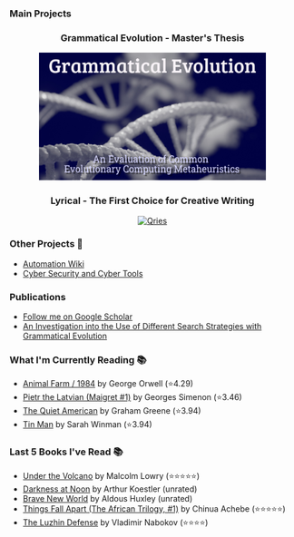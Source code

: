 ### Main Projects ###
<div align="center">
    <h3>Grammatical Evolution - Master's Thesis</h3>
     <a href="https://github.com/johnosbb/Grammatical-Evolution">
         <img alt="Qries" src="https://github.com/johnosbb/Grammatical-Evolution/blob/main/ga.png"
         width=400">
      </a>
  
</div>

<div align="center">
     <h3>Lyrical - The First Choice for Creative Writing</h3>
     <a href="https://github.com/johnosbb/Lyrical">
         <img alt="Qries" src="https://github.com/johnosbb/Lyrical/blob/main/Lyrical.png"
         width=400">
      </a>
   
</div>


### Other Projects 🔭
 - [Automation Wiki](https://github.com/johnosbb/Automation)
 - [Cyber Security and Cyber Tools](https://github.com/johnosbb/CyberTools)

### Publications
- [Follow me on Google Scholar](https://scholar.google.com/citations?user=JLblTiIAAAAJ&hl=en&oi=sra)
- [An Investigation into the Use of Different Search Strategies with Grammatical Evolution](https://link.springer.com/chapter/10.1007/3-540-45984-7_26)

### What I'm Currently Reading 📚
<!-- GOODREADS-LIST:START -->
- [Animal Farm / 1984](https://www.goodreads.com/review/show/4307475159?utm_medium=api&utm_source=rss) by George Orwell (⭐️4.29)
- [Pietr the Latvian (Maigret #1)](https://www.goodreads.com/review/show/4335981949?utm_medium=api&utm_source=rss) by Georges Simenon (⭐️3.46)
- [The Quiet American](https://www.goodreads.com/review/show/4339341286?utm_medium=api&utm_source=rss) by Graham Greene (⭐️3.94)
- [Tin Man](https://www.goodreads.com/review/show/4339341005?utm_medium=api&utm_source=rss) by Sarah Winman (⭐️3.94)
<!-- GOODREADS-LIST:END -->

### Last 5 Books I've Read 📚
<!-- GOODREADS-READ-LIST:START -->
- [Under the Volcano](https://www.goodreads.com/review/show/4307478010?utm_medium=api&utm_source=rss) by Malcolm Lowry (⭐⭐⭐⭐⭐)
- [Darkness at Noon](https://www.goodreads.com/review/show/4307476887?utm_medium=api&utm_source=rss) by Arthur Koestler (unrated)
- [Brave New World](https://www.goodreads.com/review/show/4307475584?utm_medium=api&utm_source=rss) by Aldous Huxley (unrated)
- [Things Fall Apart (The African Trilogy, #1)](https://www.goodreads.com/review/show/3223069400?utm_medium=api&utm_source=rss) by Chinua Achebe (⭐⭐⭐⭐⭐)
- [The Luzhin Defense](https://www.goodreads.com/review/show/3223068961?utm_medium=api&utm_source=rss) by Vladimir Nabokov (⭐⭐⭐⭐)
<!-- GOODREADS-READ-LIST:END -->

<!--
**johnosbb/johnosbb** is a ✨ _special_ ✨ repository because its `README.md` (this file) appears on your GitHub profile.

Here are some ideas to get you started:

- 🔭 I’m currently working on ...
- 🌱 I’m currently learning ...
- 👯 I’m looking to collaborate on ...
- 🤔 I’m looking for help with ...
- 💬 Ask me about ...
- 📫 How to reach me: ...
- 😄 Pronouns: ...
- ⚡ Fun fact: ...
-->
